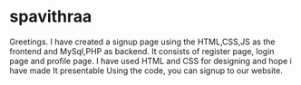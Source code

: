 # spavithraa 
Greetings. I have created a signup page using the HTML,CSS,JS as the frontend and MySql,PHP as backend.
It consists of register page, login page and profile page.
I have used HTML and CSS for designing and hope i have made It presentable
Using the code, you can signup to our website.

